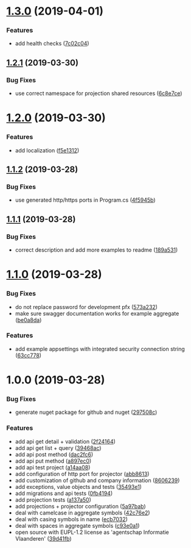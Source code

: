 # [1.3.0](https://github.com/informatievlaanderen/templates/compare/v1.2.1...v1.3.0) (2019-04-01)


### Features

* add health checks ([7c02c04](https://github.com/informatievlaanderen/templates/commit/7c02c04))

## [1.2.1](https://github.com/informatievlaanderen/templates/compare/v1.2.0...v1.2.1) (2019-03-30)


### Bug Fixes

* use correct namespace for projection shared resources ([6c8e7ce](https://github.com/informatievlaanderen/templates/commit/6c8e7ce))

# [1.2.0](https://github.com/informatievlaanderen/templates/compare/v1.1.2...v1.2.0) (2019-03-30)


### Features

* add localization ([f5e1312](https://github.com/informatievlaanderen/templates/commit/f5e1312))

## [1.1.2](https://github.com/informatievlaanderen/templates/compare/v1.1.1...v1.1.2) (2019-03-28)


### Bug Fixes

* use generated http/https ports in Program.cs ([4f5945b](https://github.com/informatievlaanderen/templates/commit/4f5945b))

## [1.1.1](https://github.com/informatievlaanderen/templates/compare/v1.1.0...v1.1.1) (2019-03-28)


### Bug Fixes

* correct description and add more examples to readme ([189a531](https://github.com/informatievlaanderen/templates/commit/189a531))

# [1.1.0](https://github.com/informatievlaanderen/templates/compare/v1.0.0...v1.1.0) (2019-03-28)


### Bug Fixes

* do not replace password for development pfx ([573a232](https://github.com/informatievlaanderen/templates/commit/573a232))
* make sure swagger documentation works for example aggregate ([be0a8da](https://github.com/informatievlaanderen/templates/commit/be0a8da))


### Features

* add example appsettings with integrated security connection string ([63cc778](https://github.com/informatievlaanderen/templates/commit/63cc778))

# 1.0.0 (2019-03-28)


### Bug Fixes

* generate nuget package for github and nuget ([297508c](https://github.com/informatievlaanderen/templates/commit/297508c))


### Features

* add api get detail + validation ([2f24164](https://github.com/informatievlaanderen/templates/commit/2f24164))
* add api get list + query ([39468ac](https://github.com/informatievlaanderen/templates/commit/39468ac))
* add api post method ([dac2fc6](https://github.com/informatievlaanderen/templates/commit/dac2fc6))
* add api put method ([a897ec0](https://github.com/informatievlaanderen/templates/commit/a897ec0))
* add api test project ([a14aa08](https://github.com/informatievlaanderen/templates/commit/a14aa08))
* add configuration of http port for projector ([abb8613](https://github.com/informatievlaanderen/templates/commit/abb8613))
* add customization of github and company information ([8606239](https://github.com/informatievlaanderen/templates/commit/8606239))
* add exceptions, value objects and tests ([35493e1](https://github.com/informatievlaanderen/templates/commit/35493e1))
* add migrations and api tests ([0fb4194](https://github.com/informatievlaanderen/templates/commit/0fb4194))
* add projection tests ([a137a50](https://github.com/informatievlaanderen/templates/commit/a137a50))
* add projections + projector configuration ([5a97bab](https://github.com/informatievlaanderen/templates/commit/5a97bab))
* deal with camelcase in aggregate symbols ([42c76e2](https://github.com/informatievlaanderen/templates/commit/42c76e2))
* deal with casing symbols in name ([ecb7032](https://github.com/informatievlaanderen/templates/commit/ecb7032))
* deal with spaces in aggregate symbols ([c93e0a1](https://github.com/informatievlaanderen/templates/commit/c93e0a1))
* open source with EUPL-1.2 license as 'agentschap Informatie Vlaanderen' ([39d41fb](https://github.com/informatievlaanderen/templates/commit/39d41fb))
